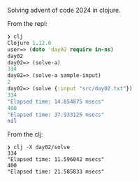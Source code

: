 Solving advent of code 2024 in clojure.

From the repl:

```clojure
❯ clj
Clojure 1.12.0
user=> (doto 'day02 require in-ns)
day02
day02=> (solve-a)
334
day02=> (solve-a sample-input)
2
day02=> (solve {:input "src/day02.txt"})
334
"Elapsed time: 14.854875 msecs"
400
"Elapsed time: 37.933125 msecs"
nil
```

From the clj:

```shell
❯ clj -X day02/solve
334
"Elapsed time: 11.596042 msecs"
400
"Elapsed time: 21.585833 msecs"
```
